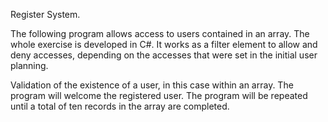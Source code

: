 Register System.

The following program allows access to users contained in an array. 
The whole exercise is developed in C#. 
It works as a filter element to allow and deny accesses, 
depending on the accesses that were set in the initial user 
planning.

Validation of the existence of a user, in this case within an array.
The program will welcome the registered user.
The program will be repeated until a total of ten records in the array are completed.

